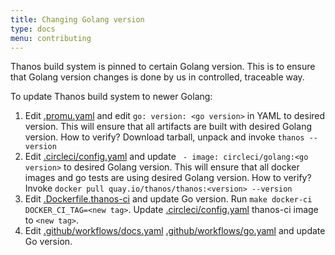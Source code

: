 ```yaml
---
title: Changing Golang version
type: docs
menu: contributing
---
```


Thanos build system is pinned to certain Golang version. This is to ensure that Golang version
changes is done by us in controlled, traceable way.

To update Thanos build system to newer Golang:

1. Edit [.promu.yaml](/.promu.yml) and edit `go: version: <go version>` in YAML to desired version. This will ensure that all artifacts are
  built with desired Golang version. How to verify? Download tarball, unpack and invoke `thanos --version`
1. Edit [.circleci/config.yaml](/.circleci/config.yml) and update ` - image: circleci/golang:<go version>` to desired
  Golang version. This will ensure that all docker images and go tests are using desired Golang version. How to verify? Invoke `docker pull quay.io/thanos/thanos:<version> --version`
1. Edit [.Dockerfile.thanos-ci](/Dockerfile.thanos-ci) and update Go version. Run `make docker-ci DOCKER_CI_TAG=<new tag>`. Update [.circleci/config.yaml](/.circleci/config.yml) thanos-ci image to `<new tag>`.
1. Edit [.github/workflows/docs.yaml](/.github/workflows/docs.yaml) [.github/workflows/go.yaml](/.github/workflows/go.yaml) and update Go version.
